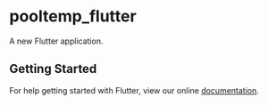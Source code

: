 # pooltemp_flutter

A new Flutter application.

## Getting Started

For help getting started with Flutter, view our online
[documentation](https://flutter.io/).

